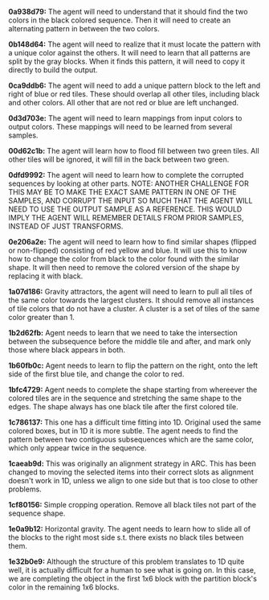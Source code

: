 **0a938d79:** The agent will need to understand that it should find the two colors in the black colored sequence.  Then it will need to create an alternating pattern in between the two colors.

**0b148d64:** The agent will need to realize that it must locate the pattern with a unique color against the others.  It will need to learn that all patterns are split by the gray blocks.  When it finds this pattern, it will need to copy it directly to build the output.

**0ca9ddb6:**  The agent will need to add a unique pattern block to the left and right of blue or red tiles.  These should overlap all other tiles, including black and other colors.  All other that are not red or blue are left unchanged.

**0d3d703e:**  The agent will need to learn mappings from input colors to output colors.  These mappings will need to be learned from several samples.

**00d62c1b:** The agent will learn how to flood fill between two green tiles.  All other tiles will be ignored, it will fill in the back between two green.

**0dfd9992:** The agent will need to learn how to complete the corrupted sequences by looking at other parts.  NOTE:  ANOTHER CHALLENGE FOR THIS MAY BE TO MAKE THE EXACT SAME PATTERN IN ONE OF THE SAMPLES, AND CORRUPT THE INPUT SO MUCH THAT THE AGENT WILL NEED TO USE THE OUTPUT SAMPLE AS A REFERENCE.  THIS WOULD IMPLY THE AGENT WILL REMEMBER DETAILS FROM PRIOR SAMPLES, INSTEAD OF JUST TRANSFORMS.

**0e206a2e:** The agent will need to learn how to find similar shapes (flipped or non-flipped) consisting of red yellow and blue.  It will use this to know how to change the color from black to the color found with the similar shape.  It will then need to remove the colored version of the shape by replacing it with black.

**1a07d186:** Gravity attractors, the agent will need to learn to pull all tiles of the same color towards the largest clusters.  It should remove all instances of tile colors that do not have a cluster.  A cluster is a set of tiles of the same color greater than 1.

**1b2d62fb:** Agent needs to learn that we need to take the intersection between the subsequence before the middle tile and after, and mark only those where black appears in both.

**1b60fb0c:** Agent needs to learn to flip the pattern on the right, onto the left side of the first blue tile, and change the color to red.

**1bfc4729:** Agent needs to complete the shape starting from whereever the colored tiles are in the sequence and stretching the same shape to the edges.  The shape always has one black tile after the first colored tile.

**1c786137:** This one has a difficult time fitting into 1D.  Original used the same colored boxes, but in 1D it is more subtle.  The agent needs to find the pattern between two contiguous subsequences which are the same color, which only appear twice in the sequence.

**1caeab9d:** This was originally an alignment strategy in ARC.  This has been changed to moving the selected items into their correct slots as alignment doesn't work in 1D, unless we align to one side but that is too close to other problems.

**1cf80156:** Simple cropping operation.  Remove all black tiles not part of the sequence shape.

**1e0a9b12:** Horizontal gravity.  The agent needs to learn how to slide all of the blocks to the right most side s.t. there exists no black tiles between them.

**1e32b0e9:** Although the structure of this problem translates to 1D quite well, it is actually difficult for a human to see what is going on.  In this case, we are completing the object in the first 1x6 block with the partition block's color in the remaining 1x6 blocks.
